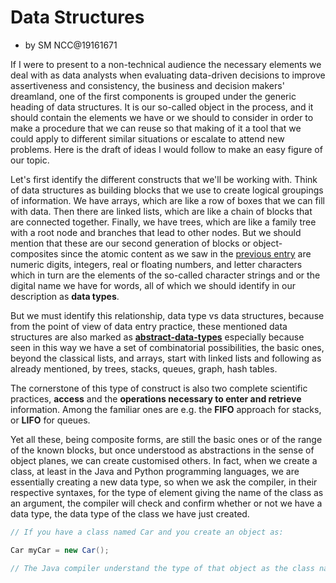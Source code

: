 # Data Structures
- by SM NCC@19161671

If I were to present to a non-technical audience the necessary elements we deal with as data analysts when evaluating data-driven decisions to improve assertiveness and consistency, the business and decision makers' dreamland, one of the first components is grouped under the generic heading of data structures. It is our so-called object in the process, and it should contain the elements we have or we should to consider in order to make a procedure that we can reuse so that making of it a tool that we could apply to different similar situations or escalate to attend new problems. Here is the draft of ideas I would follow to make an easy figure of our topic. 

Let's first identify the different constructs that we'll be working with. Think of data structures as building blocks that we use to create logical groupings of information. We have arrays, which are like a row of boxes that we can fill with data. Then there are linked lists, which are like a chain of blocks that are connected together. Finally, we have trees, which are like a family tree with a root node and branches that lead to other nodes. But we should mention that these are our second generation of blocks or object-composites since the atomic content as we saw in the [previous entry](https://touxstone.github.io/NCC/2023_24/class26042024.html) are numeric digits, integers, real or floating numbers, and letter characters which in turn are the elements of the so-called character strings and or the digital name we have for words, all of which we should identify in our description as **data types**. 

But we must identify this relationship, data type vs data structures, because from the point of view of data entry practice, these mentioned data structures are also marked as [**abstract-data-types**](https://en.wikipedia.org/wiki/Abstract_data_type#Common_ADTs) especially because seen in this way we have a set of combinatorial possibilities, the basic ones, beyond the classical lists, and arrays, start with linked lists and following as already mentioned, by trees, stacks, queues, graph, hash tables. 

The cornerstone of this type of construct is also two complete scientific practices, **access** and the **operations necessary to enter and retrieve** information. Among the familiar ones are e.g. the **FIFO** approach for stacks, or **LIFO** for queues.  

Yet all these, being composite forms, are still the basic ones or of the range of the known blocks, but once understood as abstractions in the sense of object planes, we can create customised others. In fact, when we create a class, at least in the Java and Python programming languages, we are essentially creating a new data type, so when we ask the compiler, in their respective syntaxes, for the type of element giving the name of the class as an argument, the compiler will check and confirm whether or not we have a data type, the data type of the class we have just created. 

```Java
// If you have a class named Car and you create an object as:

Car myCar = new Car();

// The Java compiler understand the type of that object as the class name
```
